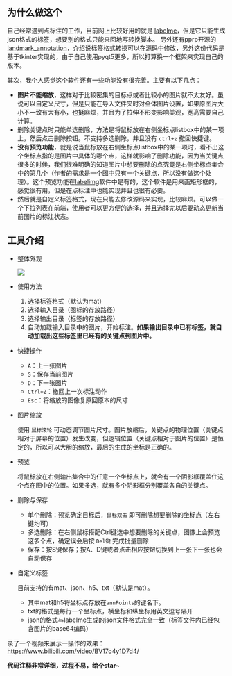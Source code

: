 ## 为什么做这个

自己经常遇到点标注的工作，目前网上比较好用的就是 [labelme](https://github.com/wkentaro/labelme)，但是它只能生成json格式的标签，想要别的格式只能来回地写转换脚本。
另外还有pprp开源的 [landmark_annotation](https://github.com/pprp/landmark_annotation)，介绍说标签格式转换可以在源码中修改，另外这份代码是基于tkinter实现的，由于自己使用pyqt5更多，所以打算换一个框架来实现自己的版本。

其次，我个人感觉这个软件还有一些功能没有很完善。主要有以下几点：

- **图片不能缩放**，这样对于比较密集的目标点或者比较小的图片就不太友好。虽说可以自定义尺寸，但是只能在导入文件夹时对全体图片设置，如果原图片大小不一致有大有小，也挺麻烦，并且为了拉伸不形变影响美观，宽高需要自己计算。
- 删除关键点时只能单选删除，方法是将鼠标放在右侧坐标点listbox中的某一项上，然后点击删除按钮。不支持多选删除，并且没有 `ctrl+z` 撤回快捷键。
- **没有预览功能**，就是说当鼠标放在右侧坐标点listbox中的某一项时，看不出这个坐标点指的是图片中具体的哪个点，这样就影响了删除功能，因为当关键点很多的时候，我们很难明确的知道图片中想要删除的点究竟是右侧坐标点集合中的第几个（作者的需求是一个图中只有一个关键点，所以没有做这个处理）。这个预览功能在[labelimg](https://github.com/tzutalin/labelImg)软件中是有的，这个软件是用来画矩形框的，感觉很有用，但是在点标注中也能实现并且也很有必要。
- 然后就是自定义标签格式，现在只能去修改源码来实现，比较麻烦。可以做一个下拉列表在前端，使用者可以更方便的选择，并且选择完以后要动态更新当前图片的标注状态。









## 工具介绍

- 整体外观

  ![](https://z3.ax1x.com/2021/08/07/fKmq7n.png)




- 使用方法

  1.  选择标签格式（默认为mat）
  2.  选择输入目录（图标的存放路径）
  3.  选择输出目录（标签的存放路径）
  4.  自动加载输入目录中的图片，开始标注。**如果输出目录中已有标签，就自动加载出这些标签里已经有的关键点到图片中。**

  

- 快捷操作

  - `A`：上一张图片
  - `S`：保存当前图片
  - `D`：下一张图片
  - `Ctrl+Z`：撤回上一次标注动作
  - `Esc`：将缩放的图像复原回原本的尺寸

  

  

- 图片缩放

  使用 `鼠标滚轮` 可动态调节图片尺寸。图片放缩后，关键点的物理位置（关键点相对于屏幕的位置）发生改变，但逻辑位置（关键点相对于图片的位置）是恒定的，所以可以大胆的缩放，最后的生成的坐标是正确的。



- 预览

  将鼠标放在右侧输出集合中的任意一个坐标点上，就会有一个阴影框覆盖住这个点在图中的位置。如果多选，就有多个阴影框分别覆盖各自的关键点。



- 删除与保存
  - 单个删除：预览确定目标后，`鼠标双击` 即可删除想要删除的坐标点（左右键均可）
  - 多选删除：在右侧鼠标搭配Ctrl键选中想要删除的关键点，图像上会预览这多个点，确定误会后按 `Del键` 完成批量删除
  - 保存：按S键保存；按A、D键或者点击相应按钮切换到上一张下一张也会自动保存





- 自定义标签

  目前支持的有mat、json、h5、txt（默认是mat）。

  - 其中mat和h5将坐标点存放在`annPoints`的键名下。
  - txt的格式是每行一个坐标点，横坐标和纵坐标用英文逗号隔开
  - json的格式与labelme生成的json文件格式完全一致（标签文件内已经包含图片的base64编码）







录了一个视频来展示一操作的效果：https://www.bilibili.com/video/BV17o4y1D7d4/



**代码注释非常详细，过程不易，给个star~**

